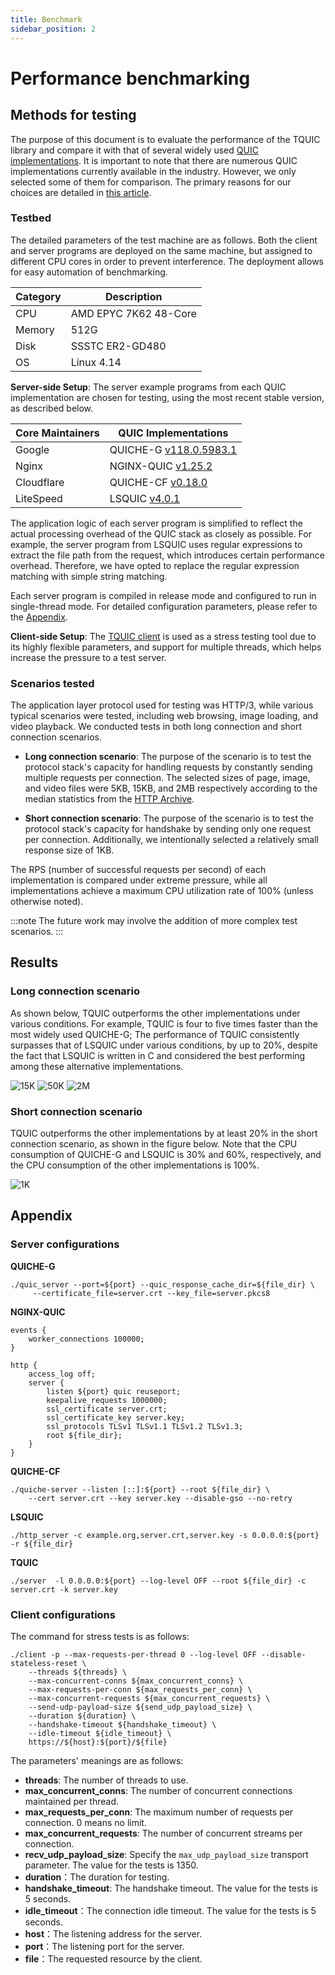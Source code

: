 ```yaml
---
title: Benchmark
sidebar_position: 2
---
```


# Performance benchmarking

## Methods for testing

The purpose of this document is to evaluate the performance of the TQUIC library and compare it with that of several widely used [QUIC implementations](comparison.md).
It is important to note that there are numerous QUIC implementations currently available in the industry. However, we only selected some of them for comparison. The primary reasons for our choices are detailed in [this article](./comparison.md).

### Testbed

The detailed parameters of the test machine are as follows. Both the client and server programs are deployed on the same machine, but assigned to different CPU cores in order to prevent interference. The deployment allows for easy automation of benchmarking.

| Category | Description |
| -------- | ----------- |
| CPU | AMD EPYC 7K62 48-Core |
| Memory | 512G |
| Disk | SSSTC ER2-GD480 |
| OS | Linux 4.14 |

**Server-side Setup**: The server example programs from each QUIC implementation are chosen for testing, using the most recent stable version, as described below.

| Core Maintainers | QUIC Implementations |
| ---------------- | -------------------- |
| Google     | QUICHE-G [v118.0.5983.1](https://chromium.googlesource.com/chromium/src.git/+/refs/tags/118.0.5983.1) |
| Nginx      | NGINX-QUIC [v1.25.2](http://nginx.org/en/download.html) |
| Cloudflare | QUICHE-CF [v0.18.0](https://github.com/cloudflare/quiche/releases/tag/0.18.0) |
| LiteSpeed  | LSQUIC [v4.0.1](https://github.com/litespeedtech/lsquic/releases/tag/v4.0.1) |

The application logic of each server program is simplified to reflect the actual processing overhead of the QUIC stack as closely as possible. For example, the server program from LSQUIC uses regular expressions to extract the file path from the request, which introduces certain performance overhead. Therefore, we have opted to replace the regular expression matching with simple string matching.

Each server program is compiled in release mode and configured to run in single-thread mode. For detailed configuration parameters, please refer to the [Appendix](benchmark.md#appendix).


**Client-side Setup**: The [TQUIC client](https://github.com/tencent/tquic/tools/src/bin/tquic_client.rs) is used as a stress testing tool due to its highly flexible parameters, and support for multiple threads, which helps increase the pressure to a test server.


### Scenarios tested

The application layer protocol used for testing was HTTP/3, while various typical scenarios were tested, including web browsing, image loading, and video playback. We conducted tests in both long connection and short connection scenarios. 

- **Long connection scenario**: The purpose of the scenario is to test the protocol stack's capacity for handling requests by constantly sending multiple requests per connection. The selected sizes of page, image, and video files were 5KB, 15KB, and 2MB respectively according to the median statistics from the [HTTP Archive](https://httparchive.org/reports/page-weight#bytesHtml).

- **Short connection scenario**: The purpose of the scenario is to test the protocol stack's capacity for handshake by sending only one request per connection. Additionally, we intentionally selected a relatively small response size of 1KB.

The RPS (number of successful requests per second) of each implementation is compared under extreme pressure, while all implementations achieve a maximum CPU utilization rate of 100% (unless otherwise noted).

:::note
The future work may involve the addition of more complex test scenarios.
:::

## Results

### Long connection scenario
As shown below, TQUIC outperforms the other implementations under various conditions. For example, TQUIC is four to five times faster than the most widely used QUICHE-G; 
The performance of TQUIC consistently surpasses that of LSQUIC under various conditions, by up to 20%, despite the fact that LSQUIC is written in C and considered the best performing among these alternative implementations.

![15K](benchmark_long_15k.png)
![50K](benchmark_long_50k.png)
![2M](benchmark_long_2m.png)


### Short connection scenario

TQUIC outperforms the other implementations by at least 20% in the short connection scenario, as shown in the figure below.
Note that the CPU consumption of QUICHE-G and LSQUIC is 30% and 60%, respectively, and the CPU consumption of the other implementations is 100%.

![1K](benchmark_short.png)


## Appendix

### Server configurations

**QUICHE-G**
```
./quic_server --port=${port} --quic_response_cache_dir=${file_dir} \
     --certificate_file=server.crt --key_file=server.pkcs8
```

**NGINX-QUIC**
```
events {
    worker_connections 100000;
}

http {
    access_log off;
    server {
        listen ${port} quic reuseport;
        keepalive_requests 1000000;
        ssl_certificate server.crt;
        ssl_certificate_key server.key;
        ssl_protocols TLSv1 TLSv1.1 TLSv1.2 TLSv1.3;
        root ${file_dir};
    }
}
```

**QUICHE-CF**
```
./quiche-server --listen [::]:${port} --root ${file_dir} \
    --cert server.crt --key server.key --disable-gso --no-retry
```


**LSQUIC**
```
./http_server -c example.org,server.crt,server.key -s 0.0.0.0:${port} -r ${file_dir}
```

**TQUIC**
```
./server  -l 0.0.0.0:${port} --log-level OFF --root ${file_dir} -c server.crt -k server.key
```
     

### Client configurations

The command for stress tests is as follows:
```
./client -p --max-requests-per-thread 0 --log-level OFF --disable-stateless-reset \
    --threads ${threads} \
    --max-concurrent-conns ${max_concurrent_conns} \
    --max-requests-per-conn ${max_requests_per_conn} \
    --max-concurrent-requests ${max_concurrent_requests} \
    --send-udp-payload-size ${send_udp_payload_size} \
    --duration ${duration} \
    --handshake-timeout ${handshake_timeout} \
    --idle-timeout ${idle_timeout} \
    https://${host}:${port}/${file}
```

The parameters' meanings are as follows:
- **threads**: The number of threads to use.
- **max_concurrent_conns**: The number of concurrent connections maintained per thread.
- **max_requests_per_conn**: The maximum number of requests per connection. 0 means no limit.
- **max_concurrent_requests**: The number of concurrent streams per connection.
- **recv_udp_payload_size**: Specify the `max_udp_payload_size` transport parameter. The value for the tests is 1350.
- **duration**：The duration for testing.
- **handshake_timeout**: The handshake timeout. The value for the tests is 5 seconds.
- **idle_timeout**：The connection idle timeout. The value for the tests is 5 seconds.
- **host**：The listening address for the server.
- **port**：The listening port for the server.
- **file**：The requested resource by the client.

